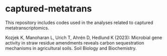 # captured-metatrans
This repository includes codes used in the analyses related to captured metatranscriptomics. 

Kozjek K, Manoharan L, Urich T, Ahrén D, Hedlund K (2023): Microbial gene activity in straw residue amendments reveals carbon sequestration mechanisms in agricultural soils. Soil Biology and Biochemistry.
